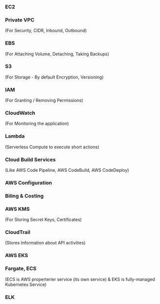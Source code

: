 ### EC2

### Private VPC

(For Security, CIDR, Inbound, Outbound)

### EBS

(For Attaching Volume, Detaching, Taking Backups)

### S3

(For Storage - By default Encryption, Versioning)

### IAM

(For Granting / Removing Permissions)

### CloudWatch

(For Monitoring the application)

### Lambda

(Serverless Compute to execute short actions)

### Cloud Build Services

(Like AWS Code Pipeline, AWS CodeBuild, AWS CodeDeploy)

### AWS Configuration

### Biling & Costing

### AWS KMS

(For Storing Secret Keys, Certificates)

### CloudTrail

(Stores Information about API activities)

### AWS EKS

### Fargate, ECS

(ECS is AWS properterier service (its own service) & EKS is fully-managed Kubernetes Service)

### ELK
